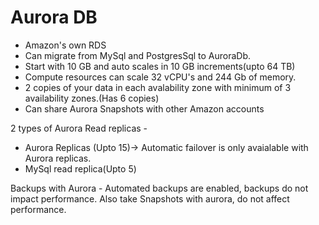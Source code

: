 # Aurora DB

- Amazon's own RDS
- Can migrate from MySql and PostgresSql to AuroraDb.
- Start with 10 GB and auto scales in 10 GB increments(upto 64 TB)
- Compute resources can scale 32 vCPU's and 244 Gb of memory.
- 2 copies of your data in each avalability zone with minimum of 3 availability zones.(Has 6 copies)
- Can share Aurora Snapshots with other Amazon accounts


2 types of Aurora Read replicas -
- Aurora Replicas (Upto 15)-> Automatic failover is only avaialable with Aurora replicas.
- MySql read replica(Upto 5)


Backups with Aurora -
Automated backups are enabled, backups do not impact performance.
Also take Snapshots with aurora, do not affect performance.



